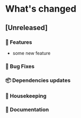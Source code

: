 # What's changed

## [Unreleased]

### :telescope: Features
- some new feature

### :ant: Bug Fixes

### :package: Dependencies updates

### :broom: Housekeeping

### :memo: Documentation
